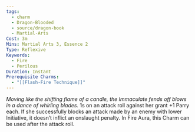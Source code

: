 ```yaml
---
tags:
  - charm
  - Dragon-Blooded
  - source/dragon-book
  - Martial-Arts
Cost: 3m
Mins: Martial Arts 3, Essence 2
Type: Reflexive
Keywords:
  - Fire
  - Perilous
Duration: Instant
Prerequisite Charms:
  - "[[Flash-Fire Technique]]"
---
```

*Moving like the shifting flame of a candle, the Immaculate fends off blows in a dance of whirling blades.*
1s on an attack roll against her grant +1 Parry each. If she successfully blocks an attack made by an enemy with lower Initiative, it doesn’t inflict an onslaught penalty. 
In Fire Aura, this Charm can be used after the attack roll.
